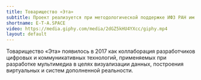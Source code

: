 ```yaml
---
title: Товарищество «Эта»
subtitle: Проект реализуется при методологической поддержке ИФЗ РАН им. О. Ю. Шмидта
shortname: E-T-A.SPACE
video: https://media.giphy.com/media/2dGZ5kHU4YXcc/giphy.mp4
layout: default
---
```


Товарищество «Эта» появилось в 2017 как коллаборация разработчиков цифровых и коммуникативных технологий, применяемых при разработке мультимедиа в целях визуализации данных, построения виртуальных и систем дополненной реальности.
